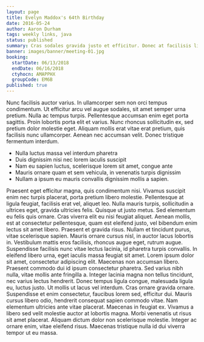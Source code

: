 ```yaml
---
layout: page
title: Evelyn Maddox's 64th Birthday
date: 2016-05-24
author: Aaron Durham
tags: weekly links, java
status: published
summary: Cras sodales gravida justo et efficitur. Donec at facilisis ligula.
banner: images/banner/meeting-01.jpg
booking:
  startDate: 06/13/2018
  endDate: 06/16/2018
  ctyhocn: AMAPPHX
  groupCode: EM6B
published: true
---
```

Nunc facilisis auctor varius. In ullamcorper sem non orci tempus condimentum. Ut efficitur arcu vel augue sodales, sit amet semper urna pretium. Nulla ac tempus turpis. Pellentesque accumsan enim eget porta sagittis. Proin lobortis porta elit et varius. Nunc rhoncus sollicitudin ex, sed pretium dolor molestie eget. Aliquam mollis erat vitae erat pretium, quis facilisis nunc ullamcorper. Aenean nec accumsan velit. Donec tristique fermentum interdum.

* Nulla luctus massa vel interdum pharetra
* Duis dignissim nisi nec lorem iaculis suscipit
* Nam eu sapien luctus, scelerisque lorem sit amet, congue ante
* Mauris ornare quam et sem vehicula, in venenatis turpis dignissim
* Nullam a ipsum eu mauris convallis dignissim mollis a sapien.

Praesent eget efficitur magna, quis condimentum nisi. Vivamus suscipit enim nec turpis placerat, porta pretium libero molestie. Pellentesque at ligula feugiat, facilisis erat vel, aliquet leo. Nulla mauris turpis, sollicitudin a ultrices eget, gravida ultricies felis. Quisque ut justo metus. Sed elementum eu felis quis ornare. Cras viverra elit eu nisi feugiat aliquet. Aenean mollis, est at consectetur pellentesque, quam est eleifend justo, vel bibendum enim lectus sit amet libero. Praesent et gravida risus. Nullam et tincidunt purus, vitae scelerisque sapien. Mauris ornare cursus nisl, in auctor lacus lobortis in. Vestibulum mattis eros facilisis, rhoncus augue eget, rutrum augue. Suspendisse facilisis nunc vitae lectus lacinia, id pharetra turpis convallis. In eleifend libero urna, eget iaculis massa feugiat sit amet. Lorem ipsum dolor sit amet, consectetur adipiscing elit.
Maecenas non accumsan libero. Praesent commodo dui id ipsum consectetur pharetra. Sed varius nibh nulla, vitae mollis ante fringilla a. Integer lacinia magna non tellus tincidunt, nec varius lectus hendrerit. Donec tempus ligula congue, malesuada ligula eu, luctus justo. Ut mollis ut lacus vel interdum. Cras ornare gravida ornare. Suspendisse et enim consectetur, faucibus lorem sed, efficitur dui. Mauris cursus libero odio, hendrerit consequat sapien commodo vitae. Nam elementum ultricies ante vitae placerat. Maecenas in feugiat ex. Vivamus a libero sed velit molestie auctor at lobortis magna. Morbi venenatis ut risus sit amet placerat. Aliquam dictum dolor non scelerisque molestie. Integer ac ornare enim, vitae eleifend risus. Maecenas tristique nulla id dui viverra tempor ut eu massa.
